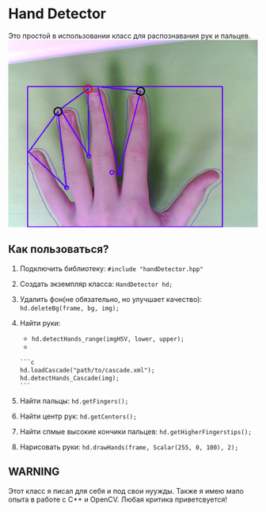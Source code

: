 # Hand Detector
Это простой в использовании класс для распознавания рук и пальцев.
![Example image](https://raw.githubusercontent.com/prostoiChelovek/handDetector/master/example.png)

## Как пользоваться?
1. Подключить библиотеку: `#include "handDetector.hpp"`
2. Создать экземпляр класса: `HandDetector hd;`
3. Удалить фон(не обязательно, но улучшает качество): `hd.deleteBg(frame, bg, img);`
4. Найти руки:
   * `hd.detectHands_range(imgHSV, lower, upper);`
   * 
   
       ```c
       hd.loadCascade("path/to/cascade.xml");
       hd.detectHands_Cascade(img);
       ```

5. Найти пальцы: `hd.getFingers();`
6. Найти центр рук: `hd.getCenters();`
7. Найти спмые высокие кончики пальцев: `hd.getHigherFingerstips();`
8. Нарисовать руки: `hd.drawHands(frame, Scalar(255, 0, 100), 2);`

## WARNING
Этот класс я писал для себя и под свои нуужды. Также я имею мало опыта в работе с С++ и OpenCV.
Любая критика приветсвуется! 